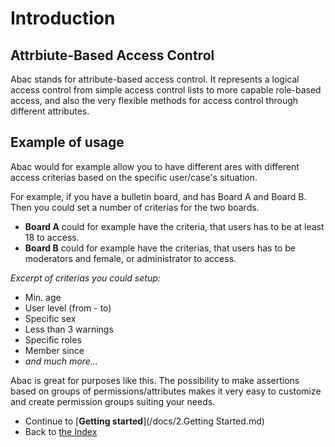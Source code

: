 # Introduction

## Attrbiute-Based Access Control

Abac stands for attribute-based access control. It represents a logical access control from simple access control lists to more capable role-based access, and also the very flexible methods for access control through different attributes.

## Example of usage

Abac would for example allow you to have different ares with different access criterias based on the specific user/case's situation.

For example, if you have a bulletin board, and has Board A and Board B. Then you could set a number of criterias for the two boards.

* **Board A** could for example have the criteria, that users has to be at least 18 to access.
* **Board B** could for example have the criterias, that users has to be moderators and female, or administrator to access.

_Excerpt of criterias you could setup:_

* Min. age
* User level (from - to)
* Specific sex
* Less than 3 warnings
* Specific roles
* Member since
* _and much more..._

Abac is great for purposes like this.
The possibility to make assertions based on groups of permissions/attributes makes it very easy to customize and create permission groups suiting your needs.

* Continue to [**Getting started**](/docs/2.Getting Started.md)
* Back to [the Index](/docs/README.md)